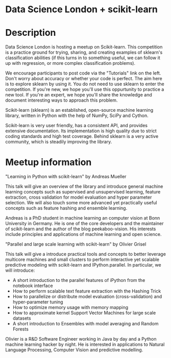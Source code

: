 # Data Science London + scikit-learn

# Description
Data Science London is hosting a meetup on Scikit-learn.  This competition is a practice ground for trying, sharing, and creating examples of sklearn's classification abilities (if this turns in to something useful, we can follow it up with regression, or more complex classification problems).

We encourage participants to post code via the "Tutorials" link on the left.  Don't worry about accuracy or whether your code is perfect.  The aim here is to explore sklearn by using it. You do not need to use sklearn to enter the competition. If you're new, we hope you'll use this oppurtunity to practice a new tool.  If you're an expert, we hope you'll share the knowledge and document interesting ways to approach this problem.

Scikit-learn (sklearn) is an established, open-source machine learning library, written in Python with the help of NumPy, SciPy and Cython.

Scikit-learn is very user friendly, has a consistent API, and provides extensive documentation. Its implementation is high quality due to strict coding standards and high test coverage.  Behind sklearn is a very active community, which is steadily improving the library.

# Meetup information

"Learning in Python with scikit-learn" by Andreas Mueller

This talk will give an overview of the library and introduce general machine learning concepts such as supervised and unsupervised learning, feature extraction, cross validation for model evaluation and hyper parameter selection. We will also touch some more advanced yet practically useful concepts such as feature hashing and ensemble learning.

Andreas is a PhD student in machine learning an computer vision at Bonn University in Germany. He is one of the core developers and the maintainer of scikit-learn and the author of the blog peekaboo-vision. His interests include principles and applications of machine learning and open science.

"Parallel and large scale learning with scikit-learn" by Olivier Grisel

This talk will give a introduce practical tools and concepts to better leverage multicore machines and small clusters to perform interactive yet scalable predictive modeling with scikit-learn and IPython.parallel. In particular, we will introduce:
- A short introduction to the parallel features of iPython from the notebook interface
- How to perform scalable text feature extraction with the Hashing Trick
- How to parallelize or distribute model evaluation (cross-validation) and hyper-parameter tuning
- How to optimize memory usage with memory mapping
- How to approximate kernel Support Vector Machines for large scale datasets
- A short introduction to Ensembles with model averaging and Random Forests

Olivier is a R&D Software Engineer working in Java by day and a Python machine learning hacker by night. He is interested in applications to Natural Language Processing, Computer Vision and predictive modelling.
